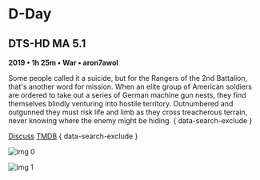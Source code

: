 # D-Day

## DTS-HD MA 5.1

**2019 • 1h 25m • War • aron7awol**

Some people called it a suicide, but for the Rangers of the 2nd Battalion, that's another word for mission. When an elite group of American soldiers are ordered to take out a series of German machine gun nests, they find themselves blindly venturing into hostile territory. Outnumbered and outgunned they must risk life and limb as they cross treacherous terrain, never knowing where the enemy might be hiding.
{ data-search-exclude }

[Discuss](https://www.avsforum.com/threads/bass-eq-for-filtered-movies.2995212/post-58322972)  [TMDB](https://www.themoviedb.org/movie/609670)
{ data-search-exclude }

![img 0](https://i.imgur.com/3p3jLJ1.jpg)

![img 1](https://i.imgur.com/9qyIgOu.jpg)

